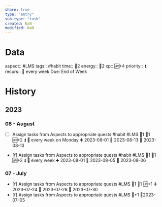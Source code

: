 ```yaml
---
share: true
type: "entry"
sub-type: "task"
created: NaN 
modified: NaN
---
```

# Data
aspect:: #LMS
tags:: #habit
time:: 🍅2
energy:: 🥄2
xp:: 🆙+4
priority:: ⏫
recurs:: 🔁 every week
Due: End of Week
# History
## 2023
### 08 - August
- [ ] Assign tasks from Aspects to appropriate quests #habit #LMS 🍅1 🥄1 🆙+2 ⏫ 🔁 every week on Monday ➕ 2023-08-01 🛫 2023-08-13 📅 2023-08-13
- [f] Assign tasks from Aspects to appropriate quests #habit #LMS 🍅1 🥄1 🆙+2 ⏫ 🔁 every week ➕ 2023-08-01 🛫 2023-08-05 📅 2023-08-06
### 07 - July
- [f] Assign tasks from Aspects to appropriate quests #LMS 🍅1 🥄1 🆙+1 ➕ 2023-07-24 🛫 2023-07-26 📅 2023-07-30
- [f] Assign tasks from Aspects to appropriate quests #LMS 🥄+1  📆2023-07-05
